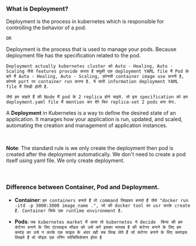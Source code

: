 ### What is Deployment?

Deployment is the process in kubernetes which is responsible for controlling the behavior of a pod.

```OR```

Deployment is the process that is used to manage your pods. Because deployment file has the specification related to the pod.

```Deployment actually kubernetes cluster को Auto - Healing, Auto - Scaling जैसे features provide करता है क्युकी एक deployment YAML file मैं Pod के बारे मैं Auto - Healing, Auto - Scaling, कोनसी container image use करनी है, कोनसे port पर container run करना है. ये सारी information deployment YAML file मैं लिखी होती है.```

```जैसे हम चाहते हैं की Node मैं pod के 2 replica होने चाइये. तो इस specification को हम deployment.yaml file मैं mention कर देंगे फिर replica-set 2 pods बना देगा.```

A **Deployment** in Kubernetes is a way to define the desired state of an application. It manages how your application is run, updated, and scaled, automating the creation and management of application instances.

<br>

**Note**: The standard rule is we only create the deployment then pod is created after the deployment automatically. We don't need to create a pod itself using yaml file. We only create deployment.

<br>

### Difference between Container, Pod and Deployment.

- **Container**: ```हम containers बनाते हैं तो command लिखकर बनाते हैं जैसे "docker run -itd -p 3000:3000 image_name .", जो की docker tool का usr करके create हैं. Container सिर्फ एक runtime environment है.```

- **Pods**: ```जब kubernetes market मैं आया तो kubernetes ने decide  किया की हम कंटेनर बनाने के लिए एंटरप्राइज मॉडल को उसे करें इसका मतलब है की कंटेनर बनाने के लिए हम कमांड का उसे न करके एक फाइल के अंदर वही सब लिख लेते हैं जो कंटेनर बनाने के लिए कमांड्स लिखते हैं तो पॉड्स एक रनिंग स्पेसिफिकेशन होता है ```
